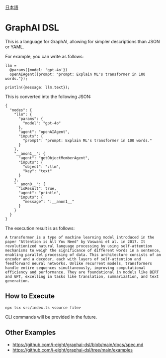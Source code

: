 [日本語](./README.md.ja)

# GraphAI DSL

This is a language for GraphAI, allowing for simpler descriptions than JSON or YAML.

For example, you can write as follows:

```
llm =
  @params({model: 'gpt-4o'})
  openAIAgent({prompt: "prompt: Explain ML's transformer in 100 words."});

println({message: llm.text});
```

This is converted into the following JSON:

```
{
  "nodes": {
    "llm": {
      "params": {
        "model": "gpt-4o"
      },
      "agent": "openAIAgent",
      "inputs": {
        "prompt": "prompt: Explain ML's transformer in 100 words."
      }
    },
    "__anon1__": {
      "agent": "getObjectMemberAgent",
      "inputs": {
        "object": ":llm",
        "key": "text"
      }
    },
    "__anon0__": {
      "isResult": true,
      "agent": "println",
      "inputs": {
        "message": ":__anon1__"
      }
    }
  }
}
```

The execution result is as follows:

```
A transformer is a type of machine learning model introduced in the paper "Attention is All You Need" by Vaswani et al. in 2017. It revolutionized natural language processing by using self-attention mechanisms to weigh the significance of different words in a sentence, enabling parallel processing of data. This architecture consists of an encoder and a decoder, each with layers of self-attention and feedforward neural networks. Unlike recurrent models, transformers handle entire sequences simultaneously, improving computational efficiency and performance. They are foundational in models like BERT and GPT, excelling in tasks like translation, summarization, and text generation.
```

## How to Execute

```
npx tsx src/index.ts <source file>
```

CLI commands will be provided in the future.

## Other Examples

- https://github.com/i-eight/graphai-dsl/blob/main/docs/spec.md
- https://github.com/i-eight/graphai-dsl/tree/main/examples
